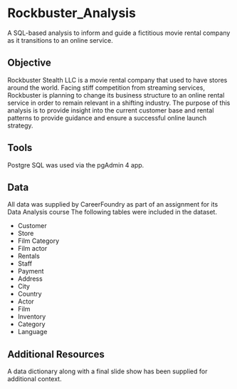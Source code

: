 # Rockbuster_Analysis
A SQL-based analysis to inform and guide a fictitious movie rental company as it transitions to an online service.

## Objective
Rockbuster Stealth LLC is a movie rental company that used to have stores around the world. Facing stiff competition from streaming services, Rockbuster is planning to change its business structure to an online rental service in order to remain relevant in a shifting industry. The purpose of this analysis is to provide insight into the current customer base and rental patterns to provide guidance and ensure a  successful online launch strategy.

## Tools
Postgre SQL was used via the pgAdmin 4 app.

## Data
All data was supplied by CareerFoundry as part of an assignment for its Data Analysis course
The following tables were included in the dataset. 
 - Customer
 - Store
 - Film Category
 - Film actor
 - Rentals
 - Staff
 - Payment
 - Address
 - City
 - Country
 - Actor
 - Film
 - Inventory
 - Category
 - Language

## Additional Resources
A data dictionary along with a final slide show has been supplied for additional context. 
